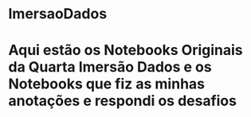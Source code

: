 # ImersaoDados

# Aqui estão os Notebooks Originais da Quarta Imersão Dados e os Notebooks que fiz as minhas anotações e respondi os desafios 
